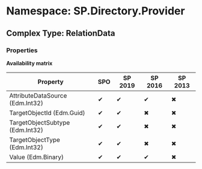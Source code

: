 # Namespace: SP.Directory.Provider

## Complex Type: RelationData

### Properties

**Availability matrix**

Property | SPO | SP 2019 | SP 2016 | SP 2013
----------|-----|---------|---------|--------
AttributeDataSource (Edm.Int32) | ✔ | ✔ | ✔ | ✖
TargetObjectId (Edm.Guid) | ✔ | ✔ | ✖ | ✖
TargetObjectSubtype (Edm.Int32) | ✔ | ✔ | ✖ | ✖
TargetObjectType (Edm.Int32) | ✔ | ✔ | ✖ | ✖
Value (Edm.Binary) | ✔ | ✔ | ✔ | ✖

